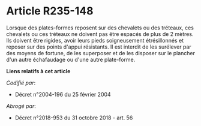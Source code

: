 # Article R235-148

Lorsque des plates-formes reposent sur des chevalets ou des tréteaux, ces chevalets ou ces tréteaux ne doivent pas être
espacés de plus de 2 mètres. Ils doivent être rigides, avoir leurs pieds soigneusement étrésillonnés et reposer sur des
points d'appui résistants. Il est interdit de les surélever par des moyens de fortune, de les superposer et de les disposer
sur le plancher d'un autre échafaudage ou d'une autre plate-forme.

**Liens relatifs à cet article**

_Codifié par_:

  - Décret n°2004-196 du 25 février 2004

_Abrogé par_:

  - Décret n°2018-953 du 31 octobre 2018 - art. 56
